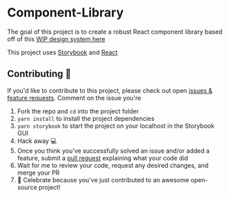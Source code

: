 # Component-Library

The goal of this project is to create a robust React component library based off of this [WIP design system here](https://www.figma.com/file/yuXZHPRu0xpjD0VYYrIBfy/Component-Library-Design?node-id=0%3A1)

This project uses [Storybook](https://storybook.js.org/docs/react/get-started/introduction) and [React](https://reactjs.org/)

## Contributing 🙌
If you'd like to contribute to this project, please check out open [issues & feature requests](https://github.com/noellered/component-library/issues).
Comment on the issue you're 
1. Fork the repo and `cd` into the project folder
2. `yarn install` to install the project dependencies
3. `yarn storybook` to start the project on your localhost in the Storybook GUI
4. Hack away 💻 
5. Once you think you've successfully solved an issue and/or added a feature, submit a [pull request](https://github.com/noellered/component-library/pulls) explaining what your code did
6. Wait for me to review your code, request any desired changes, and merge your PR
7. 🎉 Celebrate because you've just contributed to an awesome open-source project!
